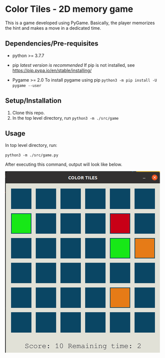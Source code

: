 # Color Tiles - 2D memory game
This is a game developed using PyGame.
Basically, the player memorizes the hint and makes a move in a dedicated time.

## Dependencies/Pre-requisites
* python >= 3.7.7

* pip  _latest version is recommended_
    If pip is not installed, see https://pip.pypa.io/en/stable/installing/

* Pygame >= 2.0
    To install pygame using pip `python3 -m pip install -U pygame --user`


## Setup/Installation
1. Clone this repo. 
2. In the top level directory, run `python3 -m ./src/game`

## Usage
In top level directory, run:

`python3 -m ./src/game.py`

After executing this command, output will look like below.

![App screenshot](data/ss_color_tiles.png)
